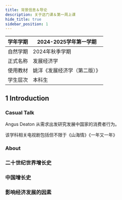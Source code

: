 ```yaml
---
title: 背景信息＆导论
description: 关于这门课＆第一周上课
hide_title: true
sidebar_position: 1
---
```


|学年学期|2024-2025学年第一学期|
|------------|---------------|
|自然学期|2024年秋季学期|
|正式名称|发展经济学|
|使用教材|姚洋《发展经济学（第二版）》|
|学生层次|本科生|

## 1 Introduction

### Casual Talk

Angus Deaton 从需求出发研究发展中国家的消费者行为。

该学科相关电视剧包括但不限于《山海情》《一年又一年》

### About

### 二十世纪世界增长史

### 中国增长史

### 影响经济发展的因素




